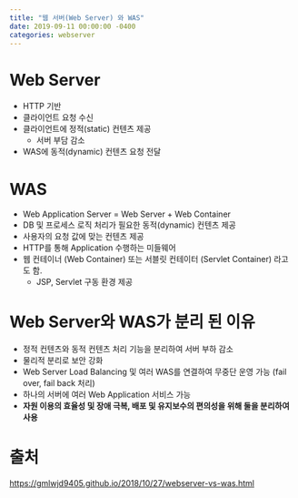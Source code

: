 ```yaml
---
title: "웹 서버(Web Server) 와 WAS"
date: 2019-09-11 00:00:00 -0400
categories: webserver
---
```




# Web Server

- HTTP 기반
- 클라이언트 요청 수신
- 클라이언트에 정적(static) 컨텐츠  제공
  - 서버 부담 감소
- WAS에 동적(dynamic) 컨텐츠 요청 전달



# WAS

- Web Application Server = Web Server + Web Container
- DB 및 프로세스 로직 처리가 필요한 동적(dynamic) 컨텐츠 제공
- 사용자의 요청 값에 맞는 컨텐츠 제공
- HTTP를 통해 Application 수행하는 미들웨어
- 웹 컨테이너 (Web Container) 또는 서블릿 컨테이터 (Servlet Container) 라고도 함.
  - JSP, Servlet 구동 환경 제공



# Web Server와 WAS가 분리 된 이유

- 정적 컨텐츠와 동적 컨텐츠 처리 기능을 분리하여 서버 부하 감소
- 물리적 분리로 보안 강화
- Web Server Load Balancing 및 여러 WAS를 연결하여 무중단 운영 가능 (fail over, fail back 처리)
- 하나의 서버에 여러 Web Application 서비스 가능
- **자원 이용의 효율성 및 장애 극복, 배포 및 유지보수의 편의성을 위해 둘을 분리하여 사용**



# 출처

https://gmlwjd9405.github.io/2018/10/27/webserver-vs-was.html

